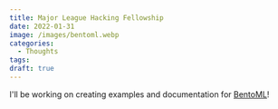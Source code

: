 ```yaml
---
title: Major League Hacking Fellowship
date: 2022-01-31
image: /images/bentoml.webp
categories:
  - Thoughts
tags:
draft: true
---
```


I'll be working on creating examples and documentation for [BentoML](https://github.com/bentoml/BentoML)!
